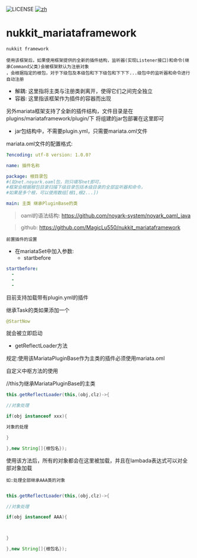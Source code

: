![LICENSE](https://img.shields.io/badge/license-GPL-blue.svg)
[![zh](https://img.shields.io/badge/readme-english-orange.svg)](README_EN.md)

# nukkit_mariataframework
`nukkit framework`

```
使用该框架后，如果使用框架提供的全新的插件结构，监听器(实现Listener接口)和命令(继承Command父类)会被框架默认为注册对象
，会根据指定的根包，对于下级包及本级包和下下级包和下下下...级包中的监听器和命令进行自动注册
```

* 解耦: 这里指将主类与注册类剥离开，使得它们之间完全独立
* 容器: 这里指该框架作为插件的容器而出现

另外mariata框架支持了全新的插件结构，文件目录是在plugins/mariataframework/plugin/下
将组建的jar包部署在这里即可



- jar包结构中，不需要plugin.yml，只需要mariata.oml文件

mariata.oml文件的配置格式:

```yaml
?encoding: utf-8 version: 1.0.0?

name: 插件名称

package: 根目录包
#(如net.noyark.oaml包，则只填写net即可，
#框架会根据根包目录扫描下级目录包括本级目录的全部监听器和命令，
#如果是多个根，可以使用数组[根1,根2...])

main: 主类 继承PluginBase的类
```
> oaml的语法结构: https://github.com/noyark-system/noyark_oaml_java

> github: https://github.com/MagicLu550/nukkit_mariataframework

`前置插件的设置`

- 在mariataSet中加入参数:
  * startbefore
```yaml
startbefore:
  -
  -
  -
```

目前支持加载带有plugin.yml的插件

继承Task的类如果添加一个
```java
@StartNow
```
就会被立即启动


- getReflectLoader方法



规定:使用该MariataPluginBase作为主类的插件必须使用mariata.oml



自定义中枢方法的使用

//this为继承MariataPluginBase的主类


```java
this.getReflectLoader(this,(obj,clz)->{

//对象处理

if(obj instanceof xxx){

对象的处理

}

},new String[]{根包名});
```

使用该方法后，所有的对象都会在这里被加载，并且在lambada表达式可以对全部对象加载


`如:处理全部继承AAA类的对象`

```java

this.getReflectLoader(this,(obj,clz)->{

//对象处理

if(obj instanceof AAA){



}

},new String[]{根包名}); 
```

